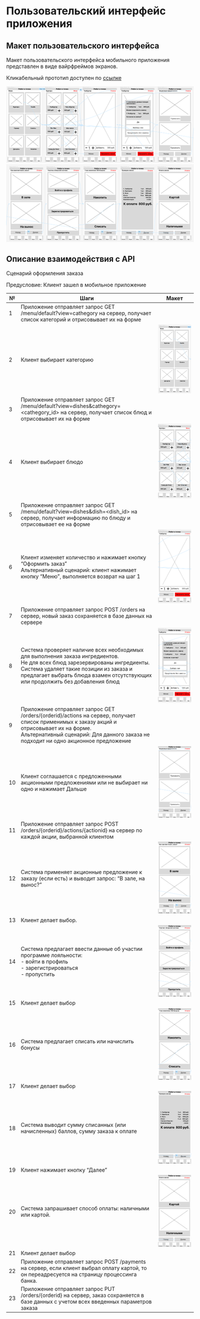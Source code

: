 # Пользовательский интерфейс приложения

## Макет пользовательского интерфейса

Макет пользовательского интерфейса мобильного приложения представлен в виде вайрфреймов экранов.

Кликабельный прототип доступен по [ссылке](https://www.figma.com/proto/EeiYHaDGD1GDfz0oWJ3OlM/%D0%A0%D0%BE%D0%B1%D0%BE%D1%82-%D0%B8-%D1%82%D0%BE%D1%87%D0%BA%D0%B0?type=design&node-id=2-2&t=1r8GOvfBGksf5gAp-1&scaling=scale-down&page-id=0%3A1&starting-point-node-id=2%3A52&mode=design)

![](assets/images/wireframe1.png)
![](assets/images/wireframe2.png)

## Описание взаимодействия с API

Сценарий оформления заказа

Предусловие: Клиент зашел в мобильное приложение

| № | Шаги | Макет |
| --- | --- | --- |
| 1 | Приложение отправляет запрос GET /menu/default?view=cathegory на сервер, получает список категорий и отрисовывает их на форме |  |
| 2 | Клиент выбирает категорию |![](assets/images/wf1.png)  |
| 3 | Приложение отправляет запрос GET /menu/default?view=dishes&cathegory=<cathegory_id> на сервер, получает список блюд и отрисовывает их на форме|  |
| 4 | Клиент выбирает блюдо |![](assets/images/wf2.png)  |
| 5 | Приложение отправляет запрос GET /menu/default?view=dishes&dish=<dish_id> на сервер, получает информацию по блюду и отрисовывает ее на форме |  |
| 6 | Клиент изменяет количество и нажимает кнопку “Оформить заказ”<br/>Альтернативный сценарий: клиент нажимает кнопку “Меню”, выполняется возврат на шаг 1 |![](assets/images/wf3.png) |
| 7 | Приложение отправляет запрос POST /orders на сервер, новый заказ сохраняется в базе данных на сервере |  |
| 8 | Система проверяет наличие всех необходимых для выполнения заказа ингредиентов.<br/>Не для всех блюд зарезервированы ингредиенты. Система удаляет такие позиции из заказа и предлагает выбрать блюда взамен отсутствующих или продолжить без добавления блюд |![](assets/images/wf4.png) |
| 9 | Приложение отправляет запрос GET /orders/{orderid}/actions на сервер, получает список применимых к заказу акций и  отрисовывает их на форме.<br/>Альтернативный сценарий:  Для данного заказа не подходит ни одно акционное предложение|  |
| 10 | Клиент соглашается с предложенными акционными предложениями или не выбирает ни одно и нажимает Дальше | ![](assets/images/wf5.png)  |
| 11 | Приложение отправляет запрос POST /orders/{orderid}/actions/{actionid} на сервер по каждой акции, выбранной клиентом|  |
| 12 | Система применяет акционные предложение к заказу (если есть) и выводит запрос: “В зале, на вынос?” | ![](assets/images/wf6.png) |
| 13 | Клиент делает выбор. |  |
| 14 |  Система предлагает ввести данные об участии программе лояльности:<br/>- войти в профиль<br/>- зарегистрироваться<br/>- пропустить | ![](assets/images/wf7.png) |
| 15 | Клиент делает выбор |  |
| 16 | Система предлагает списать или начислить бонусы | ![](assets/images/wf8.png) |
| 17 | Клиент делает выбор |  |
| 18 |  Система выводит сумму списанных (или начисленных) баллов, сумму заказа к оплате | ![](assets/images/wf9.png) |
| 19 | Клиент нажимает кнопку “Далее” |  |
| 20 | Система запрашивает способ оплаты: наличными или картой. | ![](assets/images/wf10.png) |
| 21 | Клиент делает выбор |  |
| 22 | Приложение отправляет запрос POST /payments на сервер, если клиент выбрал оплату картой, то он переадресуется на страницу процессинга банка. |  |
| 23 | Приложение отправляет запрос PUT /orders/{orderid} на сервер, заказ сохраняется в базе данных с учетом всех введенных параметров заказа |  |